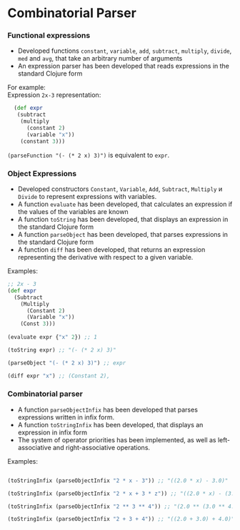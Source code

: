 # Combinatorial Parser

### Functional expressions

- Developed functions `constant`, `variable`, `add`, `subtract`, `multiply`, `divide`, `med` and `avg`, that take an arbitrary number of arguments
- An expression parser has been developed that reads expressions in the standard Clojure form


For example:  
Expression `2x-3` representation:
```clj
  (def expr
   (subtract
    (multiply
      (constant 2)
      (variable "x"))
    (constant 3)))
```
`(parseFunction "(- (* 2 x) 3)")` is equivalent to `expr`.

### Object Expressions

- Developed constructors `Constant`, `Variable`, `Add`, `Subtract`, `Multiply` и `Divide` to represent expressions with variables.
- A function `evaluate` has been developed, that calculates an expression if the values of the variables are known
- A function `toString` has been developed, that displays an expression in the standard Clojure form
- A function `parseObject` has been developed, that parses expressions in the standard Clojure form
- A function `diff` has been developed, that returns an expression representing the derivative with respect to a given variable.

Examples:

```clj
;; 2x - 3
(def expr
  (Subtract
    (Multiply
      (Constant 2)
      (Variable "x"))
    (Const 3)))
    
(evaluate expr {"x" 2}) ;; 1

(toString expr) ;; "(- (* 2 x) 3)"

(parseObject "(- (* 2 x) 3)") ;; expr

(diff expr "x") ;; (Constant 2),

```

### Combinatorial parser

- A function `parseObjectInfix` has been developed that parses expressions written in infix form.
- A function `toStringInfix` has been developed, that displays an expression in infix form
- The system of operator priorities has been implemented, as well as left-associative and right-associative operations.

Examples:

```clj

(toStringInfix (parseObjectInfix "2 * x - 3")) ;; "((2.0 * x) - 3.0)"

(toStringInfix (parseObjectInfix "2 * x + 3 * z")) ;; "((2.0 * x) - (3.0 * z))"

(toStringInfix (parseObjectInfix "2 ** 3 ** 4")) ;; "(2.0 ** (3.0 ** 4.0))"

(toStringInfix (parseObjectInfix "2 + 3 + 4")) ;; "((2.0 + 3.0) + 4.0)"

```
